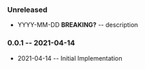 ### Unreleased

- YYYY-MM-DD **BREAKING?** -- description

### 0.0.1 -- 2021-04-14

- 2021-04-14 -- Initial Implementation
